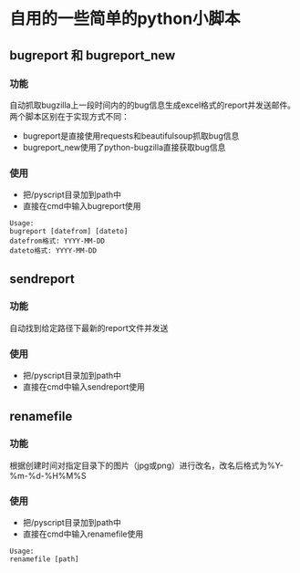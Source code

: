 # 自用的一些简单的python小脚本
## bugreport 和 bugreport_new
### 功能
自动抓取bugzilla上一段时间内的的bug信息生成excel格式的report并发送邮件。
两个脚本区别在于实现方式不同：
- bugreport是直接使用requests和beautifulsoup抓取bug信息
- bugreport_new使用了python-bugzilla直接获取bug信息
### 使用
- 把/pyscript目录加到path中
- 直接在cmd中输入bugreport使用
 
```
Usage:
bugreport [datefrom] [dateto]
datefrom格式: YYYY-MM-DD
dateto格式: YYYY-MM-DD
```

## sendreport
### 功能
自动找到给定路径下最新的report文件并发送
### 使用
- 把/pyscript目录加到path中
- 直接在cmd中输入sendreport使用

## renamefile
### 功能
根据创建时间对指定目录下的图片（jpg或png）进行改名，改名后格式为%Y-%m-%d-%H%M%S
### 使用
- 把/pyscript目录加到path中
- 直接在cmd中输入renamefile使用
```
Usage:
renamefile [path]
```
